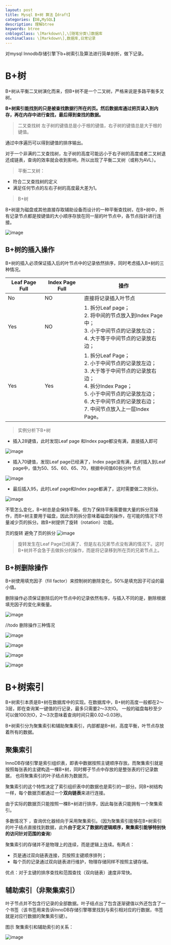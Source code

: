 ```yaml
---
layout: post
title: Mysql B+树 算法【draft】
categories: [DB,MySQL]
description: 理解btree
keywords: btree
cnblogsClass: \[Markdown\],\[随笔分类\]数据库
oschinaClass: \[Markdown\],数据库,日常记录
---
```


对mysql Innodb存储引擎下b+树索引及算法进行简单剖析，做下记录。

# B+树
B+树从平衡二叉树演化而来，但B+树不是一个二叉树，严格来说是多路平衡多叉树。

**B+树索引能找到的只是被查找数据行所在的页。然后数据库通过把页读入到内存，再在内存中进行查找，最后得到查找的数据。**

> 二叉查找树
左子树的键值总是小于根的键值，右子树的键值总是大于根的键值。

通过中序遍历可以得到键值的排序输出。

对于一个非满的二叉查找树，左子树的高度可能远小于右子树的高度或者二叉树退还成链表，查询的效率就会收到影响，所以出现了平衡二叉树（或称为AVL）。

> 平衡二叉树：
- 符合二叉查找树的定义
- 满足任何节点的左右子树的高度最大差为1。

> B+树

B+树是为磁盘或其他直接存取辅助设备而设计的一种平衡查找树，在B+树中，所有记录节点都是按键值的大小顺序存放在同一层的叶节点中，各节点指针进行连接。

![image](https://raw.githubusercontent.com/WalkingSun/WindBlog/gh-pages/images/blog/WechatIMG29.jpeg)

## B+树的插入操作
B+树的插入必须保证插入后的叶节点中的记录依然排序，同时考虑插入B+树的三种情况。

<!--![image](https://raw.githubusercontent.com/WalkingSun/WindBlog/gh-pages/images/blog/WechatIMG301111.jpeg)-->

|       Leaf Page Full    |     Index Page Full  |         操作        |
|       ----              |          ----        |         ----        |
|       No                |     NO               |    直接将记录插入叶节点       |
|       Yes                |     NO               |    1. 拆分Leaf page；<br>2. 将中间的节点放入到Index Page中；<br>3. 小于中间节点的记录放左边；<br>4. 大于等于中间节点的记录放右边；       |
|       Yes                |     Yes               |    1. 拆分Leaf Page；<br>2. 小于中间节点的记录放左边；<br>3. 大于等于中间节点的记录放右边；<br>4. 拆分Index Page；<br>5. 小于中间节点的记录放左边；<br>6. 大于中间节点的记录放右边；<br>7. 中间节点放入上一层Index Page。       |


> 实例分析下B+树

- 插入28键值，此时发现Leaf page 和Index page都没有满，直接插入即可

![image](https://raw.githubusercontent.com/WalkingSun/WindBlog/gh-pages/images/blog/WechatIMG31.jpeg)

- 插入70键值，发现Leaf page已经满了，Index page没有满，此时插入到Leaf page中，值为50、55、60、65、70，根据中间值60拆分叶节点

![image](https://raw.githubusercontent.com/WalkingSun/WindBlog/gh-pages/images/blog/WechatIMG32.jpeg)

- 最后插入95，此时Leaf page和Index page都满了，这时需要做二次拆分。

![image](https://raw.githubusercontent.com/WalkingSun/WindBlog/gh-pages/images/blog/WechatIMG33.jpeg)

不管怎么变化，B+树总是会保持平衡。但为了保持平衡需要做大量的拆分页操作，而B+树主要用于磁盘，因此页的拆分意味着磁盘的操作，在可能的情况下尽量减少页的拆分。故B+树提供了旋转（rotation）功能。


页的旋转  避免了页的拆分
![image](https://raw.githubusercontent.com/WalkingSun/WindBlog/gh-pages/images/blog/WechatIMG34.jpeg)

> 旋转发生在Leaf Page已经满了、但是左右兄弟节点没有满的情况下。这时B+树并不会急于去做拆分的操作，而是将记录移到所在页的兄弟节点上。

## B+树删除操作

B+树使用填充因子（fill factor）来控制树的删除变化，50%是填充因子可设的最小值。

删除操作必须保证删除后的叶节点中的记录依然有序，与插入不同的是，删除根据填充因子的变化来衡量。


![image](https://raw.githubusercontent.com/WalkingSun/WindBlog/gh-pages/images/blog/WechatIMG301.jpeg)

//todo 删除操作三种情况


![image](https://raw.githubusercontent.com/WalkingSun/WindBlog/gh-pages/images/blog/WechatIMG311.jpeg)

![image](https://raw.githubusercontent.com/WalkingSun/WindBlog/gh-pages/images/blog/WechatIMG321.jpeg)

![image](https://raw.githubusercontent.com/WalkingSun/WindBlog/gh-pages/images/blog/WechatIMG331.jpeg)

![image](https://raw.githubusercontent.com/WalkingSun/WindBlog/gh-pages/images/blog/WechatIMG341.jpeg)


# B+树索引
B+树索引本质是B+树在数据库中的实现。在数据库中，B+树的高度一般都在2～3层，即在查询某一键值的行记录，最多只需要2～3次IO。
一般的磁盘每秒至少可以做100次IO，2～3次意味着查询时间只需0.02~0.03秒。

B+树索引分为聚集索引和辅助聚集索引，内部都是B+树，高度平衡，叶节点存放着所有的数据。

## 聚集索引

InnoDB存储引擎是索引组织表，即表中数据按照主键顺序存放。而聚集索引就是按照每张表的主键构造一棵B+树，同时椰子节点中存放的是整张表的行记录数据，
也将聚集索引的叶子结点称为数据页。

聚集索引的这个特性决定了索引组织表中的数据也是索引的一部分。同B+树结构一样，每个数据页都通过一个**双向链表**来进行连接。

由于实际的数据页只能按照一棵B+树进行排序，因此每张表只能拥有一个聚集索引。

多数情况下 ，查询优化器倾向于采用聚集索引。（因为聚集索引能够在B+树索引的叶子结点直接找到数据，此外**由于定义了数据的逻辑顺序，聚集索引能够特别快的访问针对范围的查询**）


聚集索引的存储并不是物理上的连续，而是逻辑上连续。有两点：
- 页是通过双向链表连接，页按照主键顺序排列；
- 每个页的记录通过双向链表进行维护，物理存储同样不按照主键存储。

优点：对于主键的排序查找和范围查找（双向链表）速度非常快。


## 辅助索引（非聚集索引）

叶子节点并不包含行记录的全部数据。叶子结点出了包含逐渐键值以外还包含了一个书签（该书签用来告诉InnoDB存储引擎哪里找到与索引相对应的行数据，书签就是对应行数据的聚集索引键）。

图示 聚集索引和辅助索引的关系：

![image](https://raw.githubusercontent.com/WalkingSun/WindBlog/gh-pages/images/blog/save_share_review_picture_1566740332.jpeg)































